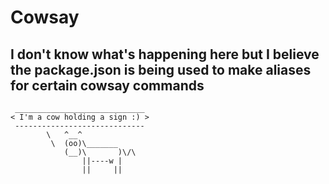 # Cowsay

## I don't know what's happening here but I believe the package.json is being used to make aliases for certain cowsay commands

```
 _____________________________
< I'm a cow holding a sign :) >
 -----------------------------
        \   ^__^
         \  (oo)\_______
            (__)\       )\/\
                ||----w |
                ||     ||
```